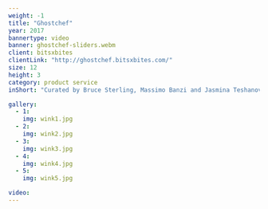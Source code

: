 ```yaml
---
weight: -1
title: "Ghostchef"
year: 2017
bannertype: video
banner: ghostchef-sliders.webm
client: bitsxbites
clientLink: "http://ghostchef.bitsxbites.com/"
size: 12
height: 3
category: product service
inShort: "Curated by Bruce Sterling, Massimo Banzi and Jasmina Teshanovich, ['Casa Jasmina'](http://casajasmina.arduino.cc) is an ongoing pilot project in the business space of domestic electronic networking, or, “the Internet of Things in the Home.” The goal was to integrate traditional Italian skills in furniture and interior design with emergent skills in Italian open-source electronics."

gallery:
  - 1:
    img: wink1.jpg
  - 2:
    img: wink2.jpg
  - 3:
    img: wink3.jpg
  - 4:
    img: wink4.jpg
  - 5:
    img: wink5.jpg

video:
---
```

